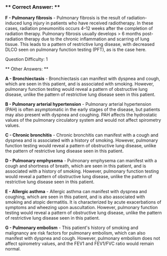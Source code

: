 ### ** Correct Answer: **

**F - Pulmonary fibrosis** - Pulmonary fibrosis is the result of radiation-induced lung injury in patients who have received radiotherapy. In these cases, radiation pneumonitis occurs 4–12 weeks after the completion of radiation therapy. Pulmonary fibrosis usually develops > 6 months post-radiation therapy due to the chronic inflammation and scarring of lung tissue. This leads to a pattern of restrictive lung disease, with decreased DLCO seen on pulmonary function testing (PFT), as is the case here.

Question Difficulty: 1

** Other Answers: **

**A - Bronchiectasis** - Bronchiectasis can manifest with dyspnea and cough, which are seen in this patient, and is associated with smoking. However, pulmonary function testing would reveal a pattern of obstructive lung disease, unlike the pattern of restrictive lung disease seen in this patient.

**B - Pulmonary arterial hypertension** - Pulmonary arterial hypertension (PAH) is often asymptomatic in the early stages of the disease, but patients may also present with dyspnea and coughing. PAH affects the hydrostatic values of the pulmonary circulatory system and would not affect spirometry values.

**C - Chronic bronchitis** - Chronic bronchitis can manifest with a cough and dyspnea and is associated with a history of smoking. However, pulmonary function testing would reveal a pattern of obstructive lung disease, unlike the pattern of restrictive lung disease seen in this patient.

**D - Pulmonary emphysema** - Pulmonary emphysema can manifest with a cough and shortness of breath, which are seen in this patient, and is associated with a history of smoking. However, pulmonary function testing would reveal a pattern of obstructive lung disease, unlike the pattern of restrictive lung disease seen in this patient.

**E - Allergic asthma** - Allergic asthma can manifest with dyspnea and coughing, which are seen in this patient, and is also associated with smoking and atopic dermatitis. It is characterized by acute exacerbations of symptoms and wheezing upon auscultation. However, pulmonary function testing would reveal a pattern of obstructive lung disease, unlike the pattern of restrictive lung disease seen in this patient.

**G - Pulmonary embolism** - This patient's history of smoking and malignancy are risk factors for pulmonary embolism, which can also manifest with dyspnea and cough. However, pulmonary embolism does not affect spirometry values, and the FEV1 and FEV1/FVC ratio would remain normal.

